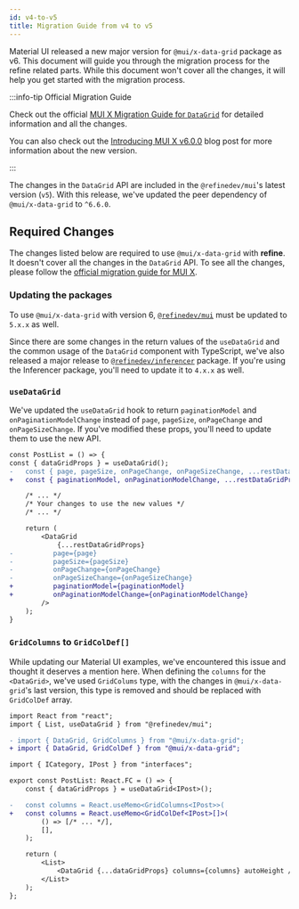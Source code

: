 ```yaml
---
id: v4-to-v5
title: Migration Guide from v4 to v5
---
```


Material UI released a new major version for `@mui/x-data-grid` package as v6. This document will guide you through the migration process for the refine related parts. While this document won't cover all the changes, it will help you get started with the migration process.

:::info-tip Official Migration Guide

Check out the official [MUI X Migration Guide for `DataGrid`](https://mui.com/x/migration/migration-data-grid-v5/) for detailed information and all the changes.

You can also check out the [Introducing MUI X v6.0.0](https://mui.com/blog/mui-x-v6) blog post for more information about the new version.

:::

The changes in the `DataGrid` API are included in the `@refinedev/mui`'s latest version (`v5`). With this release, we've updated the peer dependency of `@mui/x-data-grid` to `^6.6.0`.

## Required Changes

The changes listed below are required to use `@mui/x-data-grid` with **refine**. It doesn't cover all the changes in the `DataGrid` API. To see all the changes, please follow the [official migration guide for MUI X](https://mui.com/x/migration/migration-data-grid-v5/).

### Updating the packages

To use `@mui/x-data-grid` with version 6, [`@refinedev/mui`](https://github.com/refinedev/refine/tree/master/packages/mui) must be updated to `5.x.x` as well.

Since there are some changes in the return values of the `useDataGrid` and the common usage of the `DataGrid` component with TypeScript, we've also released a major release to [`@refinedev/inferencer`](https://github.com/refinedev/refine/tree/master/packages/inferencer) package. If you're using the Inferencer package, you'll need to update it to `4.x.x` as well.

### `useDataGrid`

We've updated the `useDataGrid` hook to return `paginationModel` and `onPaginationModelChange` instead of `page`, `pageSize`, `onPageChange` and `onPageSizeChange`. If you've modified these props, you'll need to update them to use the new API.

```diff title="posts/list.tsx"
const PostList = () => {
const { dataGridProps } = useDataGrid();
-   const { page, pageSize, onPageChange, onPageSizeChange, ...restDataGridProps } = dataGridProps;
+   const { paginationModel, onPaginationModelChange, ...restDataGridProps } = dataGridProps;

    /* ... */
    /* Your changes to use the new values */
    /* ... */

    return (
        <DataGrid
            {...restDataGridProps}
-          page={page}
-          pageSize={pageSize}
-          onPageChange={onPageChange}
-          onPageSizeChange={onPageSizeChange}
+          paginationModel={paginationModel}
+          onPaginationModelChange={onPaginationModelChange}
        />
    );
}
```

### `GridColumns` to `GridColDef[]`

While updating our Material UI examples, we've encountered this issue and thought it deserves a mention here. When defining the `columns` for the `<DataGrid>`, we've used `GridColums` type, with the changes in `@mui/x-data-grid`'s last version, this type is removed and should be replaced with `GridColDef` array.

```diff title="posts/list.tsx"
import React from "react";
import { List, useDataGrid } from "@refinedev/mui";

- import { DataGrid, GridColumns } from "@mui/x-data-grid";
+ import { DataGrid, GridColDef } from "@mui/x-data-grid";

import { ICategory, IPost } from "interfaces";

export const PostList: React.FC = () => {
    const { dataGridProps } = useDataGrid<IPost>();

-   const columns = React.useMemo<GridColumns<IPost>>(
+   const columns = React.useMemo<GridColDef<IPost>[]>(
        () => [/* ... */],
        [],
    );

    return (
        <List>
            <DataGrid {...dataGridProps} columns={columns} autoHeight />
        </List>
    );
};
```
